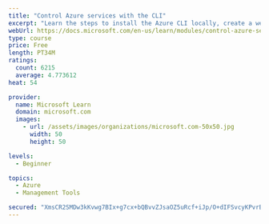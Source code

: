 ```yaml
---
title: "Control Azure services with the CLI"
excerpt: "Learn the steps to install the Azure CLI locally, create a website, and manage Azure resources using the CLI."
webUrl: https://docs.microsoft.com/en-us/learn/modules/control-azure-services-with-cli/
type: course
price: Free
length: PT34M
ratings:
  count: 6215
  average: 4.773612
heat: 54

provider:
  name: Microsoft Learn
  domain: microsoft.com
  images:
    - url: /assets/images/organizations/microsoft.com-50x50.jpg
      width: 50
      height: 50

levels:
  - Beginner

topics:
  - Azure
  - Management Tools

secured: "XmsCR2SMDw3kKvwg7BIx+g7cx+bQBvvZJsaOZ5uRcf+iJp/O+dIFSvcyKPvrBG75WZ472WGF9vEa0hPe5xhJg4wflRw9AVIUAmiEI96EMtOsiCA3REOLNV01S34866WA5QNDH6OYRi2DFbZhT6p6Wqg9CrmNuP88hlHR963XVKbj1t3YCO0v3PAOV+bNy+YfM3tRIgwDbeiRGC/EdbsNFpklRL4Dtsef15pXc6PznNEFOuBhVu8fDR0FPX4cC9SmYowS+fyOHvTv2L2RnMb9tehqbFyKV0qQSR6k4sOp84P3LFwwkB0OrFKWPTG69eBQn7n/g6AWeOtQbYnN4yQdJp26Hn2duNhL+xsCESjiX4mkthLGRXsIq1Y6y8pdk5VXH5LOeAbROirZi/rRqYN8LVbw/i7WlnHHTSbtfampBo4=;jLum2zlMHlerISXv6fMyYg=="
---
```



